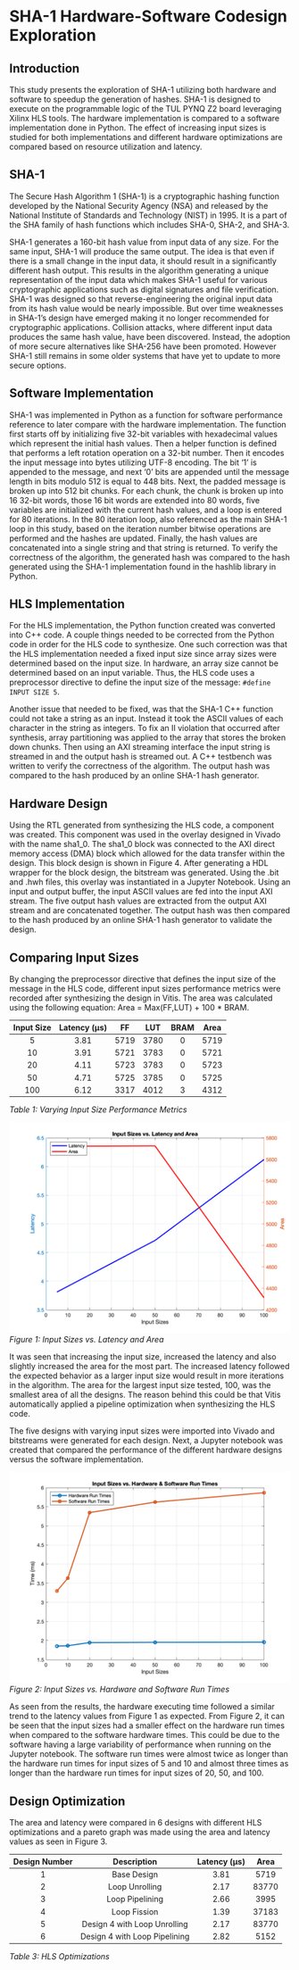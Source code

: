 # SHA-1 Hardware-Software Codesign Exploration

## Introduction
This study presents the exploration of SHA-1 utilizing both hardware and software to speedup the generation of hashes. SHA-1 is designed to execute on the programmable logic of the TUL PYNQ Z2 board leveraging Xilinx HLS tools. The hardware implementation is compared to a software implementation done in Python. The effect of increasing input sizes is studied for both implementations and different hardware optimizations are compared based on resource utilization and latency. 

## SHA-1
The Secure Hash Algorithm 1 (SHA-1) is a cryptographic hashing function developed by the National Security Agency (NSA) and released by the National Institute of Standards and Technology (NIST) in 1995. It is a part of the SHA family of hash functions which includes SHA-0, SHA-2, and SHA-3.

SHA-1 generates a 160-bit hash value from input data of any size. For the same input, SHA-1 will produce the same output. The idea is that even if there is a small change in the input data, it should result in a significantly different hash output. This results in the algorithm generating a unique representation of the input data which makes SHA-1 useful for various cryptographic applications such as digital signatures and file verification. SHA-1 was designed so that reverse-engineering the original input data from its hash value would be nearly impossible. But over time weaknesses in SHA-1’s design have emerged making it no longer recommended for cryptographic applications. Collision attacks, where different input data produces the same hash value, have been discovered. Instead, the adoption of more secure alternatives like SHA-256 have been promoted. However SHA-1 still remains in some older systems that have yet to update to more secure options. 

## Software Implementation
SHA-1 was implemented in Python as a function for software performance reference to later compare with the hardware implementation. The function first starts off by initializing five 32-bit variables with hexadecimal values which represent the initial hash values. Then a helper function is defined that performs a left rotation operation on a 32-bit number. Then it encodes the input message into bytes utilizing UTF-8 encoding. The bit ‘1’ is appended to the message, and next ‘0’ bits are appended until the message length in bits modulo 512 is equal to 448 bits. Next, the padded message is broken up into 512 bit chunks. For each chunk, the chunk is broken up into 16 32-bit words, those 16 bit words are extended into 80 words, five variables are initialized with the current hash values, and a loop is entered for 80 iterations. In the 80 iteration loop, also referenced as the main SHA-1 loop in this study, based on the iteration number bitwise operations are performed and the hashes are updated. Finally, the hash values are concatenated into a single string and that string is returned. To verify the correctness of the algorithm, the generated hash was compared to the hash generated using the SHA-1 implementation found in the hashlib library in Python. 

## HLS Implementation
For the HLS implementation, the Python function created was converted into C++ code. A couple things needed to be corrected from the Python code in order for the HLS code to synthesize. One such correction was that the HLS implementation needed a fixed input size since array sizes were determined based on the input size. In hardware, an array size cannot be determined based on an input variable. Thus, the HLS code uses a preprocessor directive to define the input size of the message: `#define INPUT SIZE 5`.

Another issue that needed to be fixed, was that the SHA-1 C++ function could not take a string as an input. Instead it took the ASCII values of each character in the string as integers. To fix an II violation that occurred after synthesis, array partitioning was applied to the array that stores the broken down chunks. Then using an AXI streaming interface the input string is streamed in and the output hash is streamed out. A C++ testbench was written to verify the correctness of the algorithm. The output hash was compared to the hash produced by an online SHA-1 hash generator. 

## Hardware Design
Using the RTL generated from synthesizing the HLS code, a component was created. This component was used in the overlay designed in Vivado with the name sha1_0. The sha1_0 block was connected to the AXI direct memory access (DMA) block which allowed for the data transfer within the design. This block design is shown in Figure 4. After generating a HDL wrapper for the block design, the bitstream was generated. Using the .bit and .hwh files, this overlay was instantiated in a Jupyter Notebook. Using an input and output buffer, the input ASCII values are fed into the input AXI stream. The five output hash values are extracted from the output AXI stream and are concatenated together. The output hash was then compared to the hash produced by an online SHA-1 hash generator to validate the design. 

## Comparing Input Sizes 
By changing the preprocessor directive that defines the input size of the message in the HLS code, different input sizes performance metrics were recorded after synthesizing the design in Vitis. The area was calculated using the following equation: Area = Max(FF,LUT) + 100 * BRAM.

| Input Size | Latency (μs) | FF | LUT | BRAM | Area |
| :---: | :---: | :---: | :---: | :---: | :---: |
| 5 | 3.81 | 5719 | 3780 | 0 | 5719 |
| 10 | 3.91 | 5721 | 3783 | 0 | 5721 |
| 20 | 4.11 | 5723 | 3783 | 0 | 5723 |
| 50 | 4.71 | 5725 | 3785 | 0 | 5725 |
| 100 | 6.12 | 3317 | 4012 | 3 | 4312 |

*Table 1: Varying Input Size Performance Metrics*

![image](images/input_sizes_latency_area.png)
*Figure 1: Input Sizes vs. Latency and Area*

It was seen that increasing the input size, increased the latency and also slightly increased the area for the most part. The increased latency followed the expected behavior as a larger input size would result in more iterations in the algorithm. The area for the largest input size tested, 100, was the smallest area of all the designs. The reason behind this could be that Vitis automatically applied a pipeline optimization when synthesizing the HLS code.

The five designs with varying input sizes were imported into Vivado and bitstreams were generated for each design. Next, a Jupyter notebook was created that compared the performance of the different hardware designs versus the software implementation.

![image](images/input_sizes_run_times.png)
*Figure 2: Input Sizes vs. Hardware and Software Run Times*

As seen from the results, the hardware executing time followed a similar trend to the latency values from Figure 1 as expected. From Figure 2, it can be seen that the input sizes had a smaller effect on the hardware run times when compared to the software hardware times. This could be due to the software having a large variability of performance when running on the Jupyter notebook. The software run times were almost twice as longer than the hardware run times for input sizes of 5 and 10 and almost three times as longer than the hardware run times for input sizes of 20, 50, and 100. 

## Design Optimization
The area and latency were compared in 6 designs with different HLS optimizations and a pareto graph was made using the area and latency values as seen in Figure 3.

| Design Number | Description | Latency (μs) | Area |
| :---: | :---: | :---: | :---: |
| 1 | Base Design | 3.81 | 5719 |
| 2 | Loop Unrolling | 2.17 | 83770 |
| 3 | Loop Pipelining | 2.66 | 3995 |
| 4 | Loop Fission | 1.39 | 37183 |
| 5 | Design 4 with Loop Unrolling | 2.17 | 83770 |
| 6 | Design 4 with Loop Pipelining | 2.82 | 5152 |

*Table 3: HLS Optimizations*



